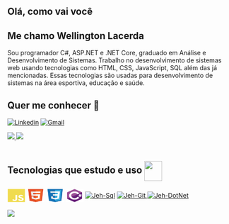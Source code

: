 ## Olá, como vai você
## Me chamo Wellington Lacerda  
Sou programador C#, ASP.NET e .NET Core, graduado em Análise e Desenvolvimento de Sistemas. Trabalho no desenvolvimento de sistemas web usando tecnologias como HTML, CSS, JavaScript, SQL além das já mencionadas. Essas tecnologias são usadas para desenvolvimento de sistemas na área esportiva, educação e saúde.


## Quer me conhecer 📱

[![Linkedin](https://img.shields.io/badge/LinkedIn-0077B5?style=for-the-badge&logo=linkedin&logoColor=white)](https://www.linkedin.com/in/wellington-lacerda-96798883)
[![Gmail](https://img.shields.io/badge/Gmail-D14836?style=for-the-badge&logo=gmail&logoColor=white)](mailto:wellingtonmlacerda@gmail.com)

<div>
  <a href="https://github.com/wellingtonmlacerda">
  <img height="180em" src="https://github-readme-stats.vercel.app/api?username=wellingtonmlacerda&show_icons=true&theme=tokyonight">
  <img height="180em" src="https://github-readme-stats.vercel.app/api/top-langs/?username=wellingtonmlacerda&layout=compact&lang_count=16&theme=tokyonight">
  </a>
</div>

<br/>

<h2>Tecnologias que estudo e uso
  <img align="center" src="https://media0.giphy.com/media/gcOg6zLJc0hN6YZ2i4/giphy.gif?cid=ecf05e47802sgiy2w5q0ybug4ncwjadownwtcb7fwitn62jz&rid=giphy.gif&ct=s" height="45" width= 40px>
</h2>

<div>
  <a href="https://www.w3schools.com/js/default.asp" target="_blank"><img align="center" alt="Jeh-Js" height="30" width="40"             src="https://raw.githubusercontent.com/devicons/devicon/master/icons/javascript/javascript-plain.svg"></a> 
  <a href="https://www.w3schools.com/html/default.asp" target="_blank"><img align="center" alt="Jeh-HTML" height="30" width="40" src="https://raw.githubusercontent.com/devicons/devicon/master/icons/html5/html5-original.svg"></a>
  <a href="https://www.w3schools.com/css/default.asp" target="_blank"><img align="center" alt="Jeh-CSS" height="30" width="40" src="https://raw.githubusercontent.com/devicons/devicon/master/icons/css3/css3-original.svg"></a>
  <a href="https://www.w3schools.com/cs/index.php" target="_blank"><img align="center" alt="Jeh-Csharp" height="30" width="40" src="https://raw.githubusercontent.com/devicons/devicon/master/icons/csharp/csharp-original.svg"></a>
  <a href="https://www.w3schools.com/sql/default.asp" target="_blank"><img align="center" alt="Jeh-Sql" height="30" width="40" src="https://cdn.jsdelivr.net/gh/devicons/devicon/icons/microsoftsqlserver/microsoftsqlserver-plain-wordmark.svg"></a>
  <a href="https://git-scm.com/" target="_blank"> <img align="center" alt="Jeh-Git" height="30" width="40" src="https://www.vectorlogo.zone/logos/git-scm/git-scm-icon.svg"</a>
  <a href="https://learn.microsoft.com/pt-br/dotnet/" target="_blank"> <img align="center" alt="Jeh-DotNet" height="30" width="40" src="https://www.vectorlogo.zone/logos/dotnet/dotnet-vertical.svg"</a>
</div>
<br/>
<img  src="https://media.giphy.com/media/mCtGhQ1yF1Qk9X3YnO/giphy.gif">
